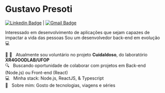 # Gustavo Presoti

[![Linkedin Badge](https://img.shields.io/badge/-GustavoPresoti-blue?style=flat-square&logo=Linkedin&logoColor=white&link=https://www.linkedin.com/in/gustavo-presoti-639089120/)](https://www.linkedin.com/in/gustavo-presoti-639089120/) 
| 
[![Gmail Badge](https://img.shields.io/badge/-gu.presoti@gmail.com-c14438?style=flat-square&logo=Gmail&logoColor=white&link=mailto:gu.presoti@gmail.com)](mailto:gu.presoti@gmail.com)

Interessado em desenvolvimento de aplicações que sejam capazes de impactar a vida das pessoas
Sou um desenvolvedor back-end em evolução :computer:

 :older_man: :older_woman:  &nbsp; Atualmente sou voluntário no projeto **CuidaIdoso**, do laboratório **XR4GOODLAB/UFOP**
 <br/> :mag: &nbsp; Buscando oportunidade de colaborar com projetos em Back-end (Node.js) ou Front-end (React)
 <br/> :computer: &nbsp; Minha stack: Node.js, ReactJS, & Typescript
 <br/> 💬  &nbsp; Sobre mim: Gosto de tecnologias, viagens e séries
